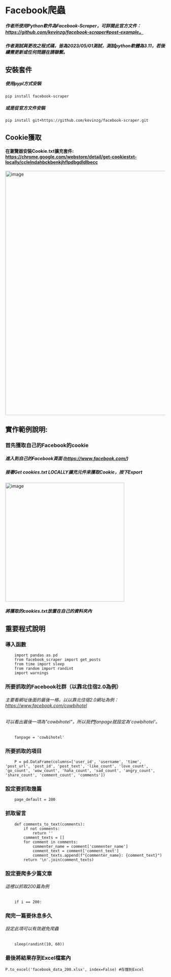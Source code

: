 # Facebook爬蟲

##### 作者所使用Python軟件為Facebook-Scraper，可詳閱此官方文件：https://github.com/kevinzg/facebook-scraper#post-example。
##### 作者測試與更改之程式碼，皆為2023/05/01測試，測試python軟體為3.11，若後續需更新或任何問題在請聯繫。


## 安裝套件
##### 使用pypl方式安裝

    pip install facebook-scraper

##### 或是從官方文件安裝

    pip install git+https://github.com/kevinzg/facebook-scraper.git

## Cookie獲取
#### 在瀏覽器安裝Cookie.txt擴充套件: https://chrome.google.com/webstore/detail/get-cookiestxt-locally/cclelndahbckbenkjhflpdbgdldlbecc
<img width="770" alt="image" src="https://github.com/x484838830/FaceBook_Scrape/assets/71696727/3de08da0-a834-49c2-9a11-6a8e9c03a73f">



## 實作範例說明:

### 首先獲取自己的Facebook的cookie
##### 進入到自己的Facebook頁面 (https://www.facebook.com/)
##### 接著Get cookies.txt LOCALLY擴充元件來獲取Cookie，按下Export
<img width="375" alt="image" src="https://github.com/x484838830/FaceBook_Scrape/assets/71696727/3d107b70-9a37-4345-a35b-f4934726d9f8">

##### 將獲取的cookies.txt放置在自己的資料夾內

## 重要程式說明
### 導入函數
        import pandas as pd
        from facebook_scraper import get_posts
        from time import sleep
        from random import randint
        import warnings


### 所要抓取的Facebook社群（以靠北住宿2.0為例）
###### 主要看網址後面的最後一格，以以靠北住宿2.0網址為例：https://www.facebook.com/cowbihotel
###### 可以看出最後一項為"cowbihotel"，所以我們fanpage就設定為'cowbihotel'。
        fanpage = 'cowbihotel'
       

### 所要抓取的項目
        P = pd.DataFrame(columns=['user_id', 'username', 'time', 'post_url', 'post_id', 'post_text', 'like_count', 'love_count', 'go_count', 'wow_count', 'haha_count', 'sad_count', 'angry_count', 'share_count', 'comment_count', 'comments'])

### 設定要抓取幾篇
        page_default = 200

### 抓取留言
        def comments_to_text(comments):
            if not comments:
                return ''
            comment_texts = []
            for comment in comments:
                commenter_name = comment['commenter_name']
                comment_text = comment['comment_text']
                comment_texts.append(f"{commenter_name}: {comment_text}")
            return '\n'.join(comment_texts)

### 設定要爬多少篇文章
###### 這裡以抓取200篇為例
        if i == 200:

### 爬完一篇要休息多久
###### 設定此項可以有效避免爬蟲
        sleep(randint(10, 60))


### 最後將結果存到Excel檔案內
    P.to_excel('facebook_data_200.xlsx', index=False) #存擋到Excel
